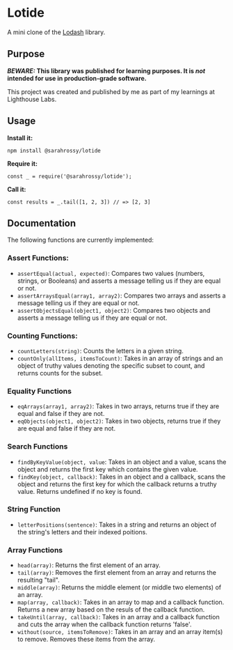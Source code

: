# Lotide

A mini clone of the [Lodash](https://lodash.com) library.

## Purpose

**_BEWARE:_ This library was published for learning purposes. It is _not_ intended for use in production-grade software.**

This project was created and published by me as part of my learnings at Lighthouse Labs. 

## Usage

**Install it:**

`npm install @sarahrossy/lotide`

**Require it:**

`const _ = require('@sarahrossy/lotide');`

**Call it:**

`const results = _.tail([1, 2, 3]) // => [2, 3]`

## Documentation

The following functions are currently implemented:

### Assert Functions:
* `assertEqual(actual, expected)`: Compares two values (numbers, strings, or Booleans) and asserts a message telling us if they are equal or not.
* `assertArraysEqual(array1, array2)`: Compares two arrays and asserts a message telling us if they are equal or not.
* `assertObjectsEqual(object1, object2)`: Compares two objects and asserts a message telling us if they are equal or not.

### Counting Functions:
* `countLetters(string)`: Counts the letters in a given string.
* `countOnly(allItems, itemsToCount)`: Takes in an array of strings and an object of truthy values denoting the specific subset to count, and returns counts for the subset.

### Equality Functions
* `eqArrays(array1, array2)`: Takes in two arrays, returns true if they are equal and false if they are not.
* `eqObjects(object1, object2)`: Takes in two objects, returns true if they are equal and false if they are not.

### Search Functions
* `findByKeyValue(object, value`: Takes in an object and a value, scans the object and returns the first key which contains the given value.
* `findKey(object, callback)`: Takes in an object and a callback, scans the object and returns the first key for which the callback returns a truthy value. Returns undefined if no key is found.

### String Function
* `letterPositions(sentence)`: Takes in a string and returns an object of the string's letters and their indexed poitions.

### Array Functions
* `head(array)`: Returns the first element of an array.
* `tail(array)`: Removes the first element from an array and returns the resulting "tail".
* `middle(array)`: Returns the middle element (or middle two elements) of an array.
* `map(array, callback)`: Takes in an array to map and a callback function. Returns a new array based on the resuls of the callback function.
* `takeUntil(array, callback)`: Takes in an array and a callback function and cuts the array when the callback function returns 'false'.
* `without(source, itemsToRemove)`: Takes in an array and an array item(s) to remove. Removes these items from the array.